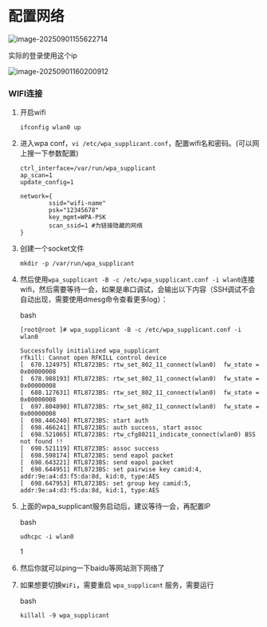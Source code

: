 # 配置网络

![image-20250901155622714](https://picture-01-1316374204.cos.ap-beijing.myqcloud.com/lenovo-picture/202509011556788.png)

实际的登录使用这个ip

![image-20250901160200912](https://picture-01-1316374204.cos.ap-beijing.myqcloud.com/lenovo-picture/202509011602945.png)

### WIFI连接[](https://no-chicken.com/content/Echo-Mate/5.开发板操作.html#_2-wifi连接)

1. 开启wifi

    ```
    ifconfig wlan0 up
    ```

2. 进入wpa conf，`vi /etc/wpa_supplicant.conf`，配置wifi名和密码。(可以网上搜一下参数配置)

    ```
    ctrl_interface=/var/run/wpa_supplicant
    ap_scan=1
    update_config=1
    
    network={
            ssid="wifi-name"
            psk="12345678"
            key_mgmt=WPA-PSK
            scan_ssid=1 #为链接隐藏的网络
    }
    ```

3. 创建一个socket文件

    ```
    mkdir -p /var/run/wpa_supplicant
    ```

4. 然后使用`wpa_supplicant -B -c /etc/wpa_supplicant.conf -i wlan0`连接wifi，然后需要等待一会，如果是串口调试，会输出以下内容（SSH调试不会自动出现，需要使用dmesg命令查看更多log）：

    bash

    ```
    [root@root ]# wpa_supplicant -B -c /etc/wpa_supplicant.conf -i wlan0
    
    Successfully initialized wpa_supplicant
    rfkill: Cannot open RFKILL control device
    [  670.124975] RTL8723BS: rtw_set_802_11_connect(wlan0)  fw_state = 0x00000008
    [  678.988193] RTL8723BS: rtw_set_802_11_connect(wlan0)  fw_state = 0x00000008
    [  688.127631] RTL8723BS: rtw_set_802_11_connect(wlan0)  fw_state = 0x00000008
    [  697.804890] RTL8723BS: rtw_set_802_11_connect(wlan0)  fw_state = 0x00000008
    [  698.446240] RTL8723BS: start auth
    [  698.466241] RTL8723BS: auth success, start assoc
    [  698.521065] RTL8723BS: rtw_cfg80211_indicate_connect(wlan0) BSS not found !!
    [  698.521119] RTL8723BS: assoc success
    [  698.598174] RTL8723BS: send eapol packet
    [  698.643221] RTL8723BS: send eapol packet
    [  698.644951] RTL8723BS: set pairwise key camid:4, addr:9e:a4:d3:f5:da:8d, kid:0, type:AES
    [  698.647953] RTL8723BS: set group key camid:5, addr:9e:a4:d3:f5:da:8d, kid:1, type:AES
    ```

5. 上面的wpa_supplicant服务启动后，建议等待一会，再配置IP

    bash

    ```
    udhcpc -i wlan0
    ```

    1

6. 然后你就可以ping一下baidu等网站测下网络了

7. 如果想要切换`WiFi`，需要重启 `wpa_supplicant` 服务，需要运行

    bash

    ```
    killall -9 wpa_supplicant
    ```